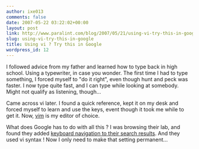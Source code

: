 ```yaml
---
author: ixe013
comments: false
date: 2007-05-22 03:22:02+00:00
layout: post
link: http://www.paralint.com/blog/2007/05/21/using-vi-try-this-in-google/
slug: using-vi-try-this-in-google
title: Using vi ? Try this in Google
wordpress_id: 12
---
```


I followed advice from my father and learned how to type back in high school. Using a typewriter, in case you wonder. The first time I had to type something, I forced myself to "do it right", even though hunt and peck was faster. I now type quite fast, and I can type while looking at somebody. Might not qualify as listening, though...

Came across vi later. I found a quick reference, kept it on my desk and forced myself to learn and use the keys, event though it took me while to get it. Now, [vim](http://www.vim.org) is my editor of choice.

What does Google has to do with all this ? I was browsing their lab, and found they added [keyboard navigation to their search results](http://www.google.com/experimental/#BetaShortcuts). And they used vi syntax ! Now I only need to make that setting permanent...
